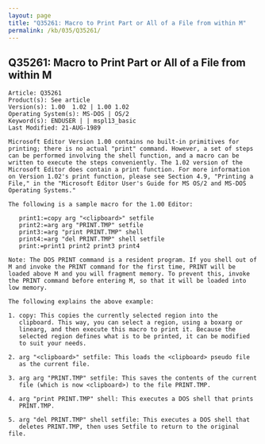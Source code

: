 ```yaml
---
layout: page
title: "Q35261: Macro to Print Part or All of a File from within M"
permalink: /kb/035/Q35261/
---
```


## Q35261: Macro to Print Part or All of a File from within M

	Article: Q35261
	Product(s): See article
	Version(s): 1.00  1.02 | 1.00 1.02
	Operating System(s): MS-DOS | OS/2
	Keyword(s): ENDUSER | | mspl13_basic
	Last Modified: 21-AUG-1989
	
	Microsoft Editor Version 1.00 contains no built-in primitives for
	printing; there is no actual "print" command. However, a set of steps
	can be performed involving the shell function, and a macro can be
	written to execute the steps conveniently. The 1.02 version of the
	Microsoft Editor does contain a print function. For more information
	on Version 1.02's print function, please see Section 4.9, "Printing a
	File," in the "Microsoft Editor User's Guide for MS OS/2 and MS-DOS
	Operating Systems."
	
	The following is a sample macro for the 1.00 Editor:
	
	   print1:=copy arg "<clipboard>" setfile
	   print2:=arg arg "PRINT.TMP" setfile
	   print3:=arg "print PRINT.TMP" shell
	   print4:=arg "del PRINT.TMP" shell setfile
	   print:=print1 print2 print3 print4
	
	Note: The DOS PRINT command is a resident program. If you shell out of
	M and invoke the PRINT command for the first time, PRINT will be
	loaded above M and you will fragment memory. To prevent this, invoke
	the PRINT command before entering M, so that it will be loaded into
	low memory.
	
	The following explains the above example:
	
	1. copy: This copies the currently selected region into the
	   clipboard. This way, you can select a region, using a boxarg or
	   linearg, and then execute this macro to print it. Because the
	   selected region defines what is to be printed, it can be modified
	   to suit your needs.
	
	2. arg "<clipboard>" setfile: This loads the <clipboard> pseudo file
	   as the current file.
	
	3. arg arg "PRINT.TMP" setfile: This saves the contents of the current
	   file (which is now <clipboard>) to the file PRINT.TMP.
	
	4. arg "print PRINT.TMP" shell: This executes a DOS shell that prints
	   PRINT.TMP.
	
	5. arg "del PRINT.TMP" shell setfile: This executes a DOS shell that
	   deletes PRINT.TMP, then uses Setfile to return to the original file.

